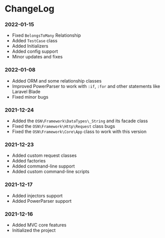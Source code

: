 # ChangeLog

### 2022-01-15
- Fixed `BelongsToMany` Relationship
- Added `TestCase` class
- Added Initializers
- Added config support
- Minor updates and fixes

### 2022-01-08
- Added ORM and some relationship classes
- Improved PowerParser to work with `:if`, `:for` and other statements like Laravel Blade
- Fixed minor bugs

### 2021-12-24
- Added the `OSN\Framework\DataTypes\_String` and its facade class
- Fixed the `OSN\Framework\Http\Request` class bugs
- Fixed the `OSN\Framework\Core\App` class to work with this version

### 2021-12-23
- Added custom request classes
- Added factories
- Added command-line support
- Added custom command-line scripts

### 2021-12-17
- Added injectors support
- Added PowerParser support

### 2021-12-16
- Added MVC core features
- Initialized the project
